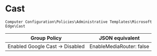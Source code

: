 # Cast

`Computer Configuration\Policies\Administrative Templates\Microsoft Edge\Cast`

| Group Policy                    | JSON equivalent           |
|---------------------------------|---------------------------|
| Enabled Google Cast -> Disabled | EnableMediaRouter: false  |